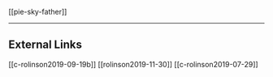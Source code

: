 [[pie-sky-father]]

---

## External Links
[[c-rolinson2019-09-19b]]
[[rolinson2019-11-30]]
[[c-rolinson2019-07-29]]
